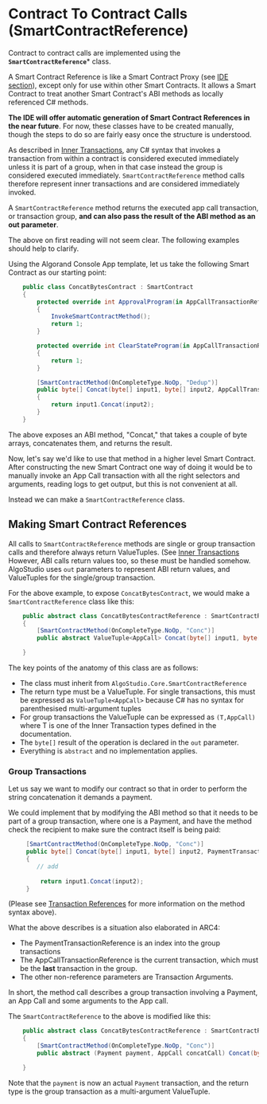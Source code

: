 # Contract To Contract Calls (SmartContractReference)

Contract to contract calls are implemented using the **```SmartContractReference```*** class.

A Smart Contract Reference is like a Smart Contract Proxy (see [IDE section](../IDE/IDE.md)), except only
for use within other Smart Contracts. It allows a Smart Contract to treat another Smart Contract's ABI
methods as locally referenced C# methods.

**The IDE will offer automatic generation of Smart Contract References in the near future**. For now, these
classes have to be created manually, though the steps to do so are fairly easy once the structure is understood.

As described in [Inner Transactions](./InnerTransactions.md), any C# syntax that invokes a transaction from within a contract
is considered executed immediately unless it is part of a group, when in that case instead the group is considered executed
immediately. ```SmartContractReference``` method calls therefore represent inner transactions and are considered immediately
invoked.

A ```SmartContractReference``` method returns the executed app call transaction, or transaction group, **and can also
pass the result of the ABI method as an out parameter**.

The above on first reading will not seem clear. The following examples should help to clarify.

Using the Algorand Console App template, let us take the following Smart Contract as our starting point:

```csharp
    public class ConcatBytesContract : SmartContract
    {
        protected override int ApprovalProgram(in AppCallTransactionReference transaction)
        {
            InvokeSmartContractMethod();
            return 1;
        }

        protected override int ClearStateProgram(in AppCallTransactionReference transaction)
        {
            return 1;
        }

        [SmartContractMethod(OnCompleteType.NoOp, "Dedup")]
        public byte[] Concat(byte[] input1, byte[] input2, AppCallTransactionReference current)
        {
            return input1.Concat(input2);
        }
    }

```

The above exposes an ABI method, "Concat," that takes a couple of byte arrays, concatenates them, and returns the result.

Now, let's say we'd like to use that method in a higher level Smart Contract. After constructing the new Smart Contract
one way of doing it would be to manually invoke an App Call transaction with all the right selectors and arguments, reading
logs to get output, but this is not convenient at all.

Instead we can make a ```SmartContractReference``` class.

## Making Smart Contract References

All calls to ```SmartContractReference``` methods are single or group transaction calls and therefore always return ValueTuples.
(See [Inner Transactions](./InnerTransactions.md) However, ABI calls return values too, so these must be handled somehow.
AlgoStudio uses ```out``` parameters to represent ABI return values, and ValueTuples for the single/group transaction.

For the above example, to expose ```ConcatBytesContract```, we would make a ```SmartContractReference``` class like this:

```csharp
    public abstract class ConcatBytesContractReference : SmartContractReference
    {
        [SmartContractMethod(OnCompleteType.NoOp, "Conc")]
        public abstract ValueTuple<AppCall> Concat(byte[] input1, byte[] input2, out byte[] result);

    }
```

The key points of the anatomy of this class are as follows:
- The class must inherit from ```AlgoStudio.Core.SmartContractReference```
- The return type must be a ValueTuple. For single transactions, this must be expressed as ```ValueTuple<AppCall>``` because C# has no syntax for parenthesised
multi-argument tuples
- For group transactions the ValueTuple can be expressed as ```(T,AppCall)``` where T is one of the Inner Transaction types defined in the documentation.
- The ```byte[]``` result of the operation is declared in the ```out``` parameter.
- Everything is ```abstract``` and no implementation applies.

### Group Transactions

Let us say we want to modify our contract so that in order to perform the string concatenation it demands a payment.

We could implement that by modifying the ABI method so that it needs to be part of a group transaction, where one is a Payment, and have
the method check the recipient to make sure the contract itself is being paid:

```csharp
     [SmartContractMethod(OnCompleteType.NoOp, "Conc")]
     public byte[] Concat(byte[] input1, byte[] input2, PaymentTransactionReference payment,  AppCallTransactionReference current)
     {
        // add
     
         return input1.Concat(input2);
     }
```

(Please see [Transaction References](./TransactionReferences.md) for more information on the method syntax above).

What the above describes is a situation also elaborated in ARC4:
- The PaymentTransactionReference is an index into the group transactions
- The AppCallTransactionReference is the current transaction, which must be the **last** transaction in the group.
- The other non-reference parameters are Transaction Arguments.

In short, the method call describes a group transaction involving a Payment, an App Call and some arguments to the App call.

The ```SmartContractReference``` to the above is modified like this:

```csharp
    public abstract class ConcatBytesContractReference : SmartContractReference
    {
        [SmartContractMethod(OnCompleteType.NoOp, "Conc")]
        public abstract (Payment payment, AppCall concatCall) Concat(byte[] input1, byte[] input2, Payment payment, out byte[] result);

    }
```

Note that the ```payment``` is now an actual ```Payment``` transaction, and the return type is the group transaction as a multi-argument ValueTuple.




